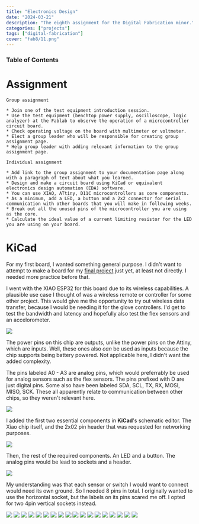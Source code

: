 ```yaml
---
title: "Electronics Design"
date: "2024-03-21"
description: "The eighth assignment for the Digital Fabrication minor."
categories: ["projects"]
tags: ["digital-fabrication"]
cover: "fab8/11.png"
---
```


### Table of Contents

# Assignment

```
Group assignment

* Join one of the test equipment introduction session.
* Use the test equipment (benchtop power supply, oscilloscope, logic analyzer) at the Fablab to observe the operation of a microcontroller circuit board.
* Check operating voltage on the board with multimeter or voltmeter.
* Elect a group leader who will be responsible for creating group assignment page.
* Help group leader with adding relevant information to the group assignment page.

Individual assignment

* Add link to the group assignment to your documentation page along with a paragraph of text about what you learned.
* Design and make a circuit board using KiCad or equivalent electronics design automation (EDA) software. 
* You can use XIAO, ATtiny, D11C microcontrollers as core components.
* As a minimum, add a LED, a button and a 2x2 connector for serial communication with other boards that you will make in following weeks.
* Break out all the unused pins of the microcontroller you are using as the core.
* Calculate the ideal value of a current limiting resistor for the LED you are using on your board. 
```

# KiCad

For my first board, I wanted something general purpose. I didn't want to attempt to make a board for my [final project](fablab-final) just yet, at least not directly. I needed more practice before that.

I went with the XIAO ESP32 for this board due to its wireless capabilities. A plausible use case I thought of was a wireless remote or controller for some other project. This would give me the opportunity to try out wireless data transfer, because I would be needing it for the glove controllers. I'd get to test the bandwidth and latency and hopefully also test the flex sensors and an accelorometer. 

![](fab8/01.png)

The power pins on this chip are outputs, unlike the power pins on the Attiny, which are inputs. Well, these ones also _can_ be used as inputs because the chip supports being battery powered. Not applicable here, I didn't want the added complexity. 

The pins labeled A0 - A3 are analog pins, which would preferrably be used for analog sensors such as the flex sensors. The pins prefixed with D are just digital pins. Some also have been labeled SDA, SCL, TX, RX, MOSI, MISO, SCK. These all apparently relate to communication between other chips, so they weren't relevant here. 

![](fab8/02.png)

I added the first two essential components in **KiCad**'s schematic editor. The Xiao chip itself, and the 2x02 pin header that was requested for networking purposes. 

![](fab8/03.png)

Then, the rest of the required components. An LED and a button. The analog pins would be lead to sockets and a header. 

![](fab8/04.png)

My understanding was that each sensor or switch I would want to connect would need its own ground. So I needed 8 pins in total. I originally wanted to use the horizontal socket, but the labels on its pins scared me off. I opted for two 4pin vertical sockets instead. 

![](fab8/05.png)
![](fab8/06.png)
![](fab8/07.png)
![](fab8/08.png)
![](fab8/09.png)
![](fab8/10.png)
![](fab8/11.png)
![](fab8/12.png)
![](fab8/13.png)
![](fab8/14.png)
![](fab8/15.jpg)
![](fab8/16.jpg)
![](fab8/17.jpg)
![](fab8/18.jpg)
![](fab8/19.jpg)
![](fab8/20.jpg)
![](fab8/21.jpg)
![](fab8/22.jpg)


